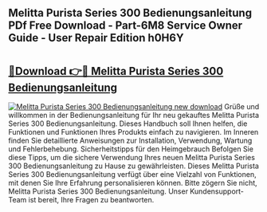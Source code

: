 ## Melitta Purista Series 300 Bedienungsanleitung PDf Free Download - Part-6M8 Service Owner Guide - User Repair Edition h0H6Y

# <h2><a href="http://df1uqk.blite.top/?on=Melitta+Purista+Series+300+Bedienungsanleitung">🔗Download 👉🔴 Melitta Purista Series 300 Bedienungsanleitung</a></h2>

[![Melitta Purista Series 300 Bedienungsanleitung new download](https://i.imgur.com/lujVjoI.png)](http://df1uqk.blite.top/?on=Melitta+Purista+Series+300+Bedienungsanleitung)
Grüße und willkommen in der Bedienungsanleitung für Ihr neu gekauftes Melitta Purista Series 300 Bedienungsanleitung. Dieses Handbuch soll Ihnen helfen, die Funktionen und Funktionen Ihres Produkts einfach zu navigieren. Im Inneren finden Sie detaillierte Anweisungen zur Installation, Verwendung, Wartung und Fehlerbehebung. Sicherheitstipps für den Heimgebrauch Befolgen Sie diese Tipps, um die sichere Verwendung Ihres neuen Melitta Purista Series 300 Bedienungsanleitung zu Hause zu gewährleisten. Dieses Melitta Purista Series 300 Bedienungsanleitung verfügt über eine Vielzahl von Funktionen, mit denen Sie Ihre Erfahrung personalisieren können. Bitte zögern Sie nicht, Melitta Purista Series 300 Bedienungsanleitung. Unser Kundensupport-Team ist bereit, Ihre Fragen zu beantworten.
